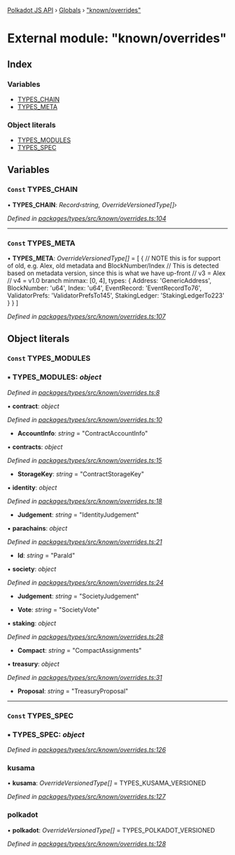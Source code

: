 [Polkadot JS API](../README.md) › [Globals](../globals.md) › ["known/overrides"](_known_overrides_.md)

# External module: "known/overrides"

## Index

### Variables

* [TYPES_CHAIN](_known_overrides_.md#const-types_chain)
* [TYPES_META](_known_overrides_.md#const-types_meta)

### Object literals

* [TYPES_MODULES](_known_overrides_.md#const-types_modules)
* [TYPES_SPEC](_known_overrides_.md#const-types_spec)

## Variables

### `Const` TYPES_CHAIN

• **TYPES_CHAIN**: *Record‹string, OverrideVersionedType[]›*

*Defined in [packages/types/src/known/overrides.ts:104](https://github.com/polkadot-js/api/blob/6be6b027c/packages/types/src/known/overrides.ts#L104)*

___

### `Const` TYPES_META

• **TYPES_META**: *OverrideVersionedType[]* = [
  {
    // NOTE this is for support of old, e.g. Alex, old metadata and BlockNumber/Index
    // This is detected based on metadata version, since this is what we have up-front
    //   v3 = Alex
    //   v4 = v1.0 branch
    minmax: [0, 4],
    types: {
      Address: 'GenericAddress',
      BlockNumber: 'u64',
      Index: 'u64',
      EventRecord: 'EventRecordTo76',
      ValidatorPrefs: 'ValidatorPrefsTo145',
      StakingLedger: 'StakingLedgerTo223'
    }
  }
]

*Defined in [packages/types/src/known/overrides.ts:107](https://github.com/polkadot-js/api/blob/6be6b027c/packages/types/src/known/overrides.ts#L107)*

## Object literals

### `Const` TYPES_MODULES

### ▪ **TYPES_MODULES**: *object*

*Defined in [packages/types/src/known/overrides.ts:8](https://github.com/polkadot-js/api/blob/6be6b027c/packages/types/src/known/overrides.ts#L8)*

▪ **contract**: *object*

*Defined in [packages/types/src/known/overrides.ts:10](https://github.com/polkadot-js/api/blob/6be6b027c/packages/types/src/known/overrides.ts#L10)*

* **AccountInfo**: *string* = "ContractAccountInfo"

▪ **contracts**: *object*

*Defined in [packages/types/src/known/overrides.ts:15](https://github.com/polkadot-js/api/blob/6be6b027c/packages/types/src/known/overrides.ts#L15)*

* **StorageKey**: *string* = "ContractStorageKey"

▪ **identity**: *object*

*Defined in [packages/types/src/known/overrides.ts:18](https://github.com/polkadot-js/api/blob/6be6b027c/packages/types/src/known/overrides.ts#L18)*

* **Judgement**: *string* = "IdentityJudgement"

▪ **parachains**: *object*

*Defined in [packages/types/src/known/overrides.ts:21](https://github.com/polkadot-js/api/blob/6be6b027c/packages/types/src/known/overrides.ts#L21)*

* **Id**: *string* = "ParaId"

▪ **society**: *object*

*Defined in [packages/types/src/known/overrides.ts:24](https://github.com/polkadot-js/api/blob/6be6b027c/packages/types/src/known/overrides.ts#L24)*

* **Judgement**: *string* = "SocietyJudgement"

* **Vote**: *string* = "SocietyVote"

▪ **staking**: *object*

*Defined in [packages/types/src/known/overrides.ts:28](https://github.com/polkadot-js/api/blob/6be6b027c/packages/types/src/known/overrides.ts#L28)*

* **Compact**: *string* = "CompactAssignments"

▪ **treasury**: *object*

*Defined in [packages/types/src/known/overrides.ts:31](https://github.com/polkadot-js/api/blob/6be6b027c/packages/types/src/known/overrides.ts#L31)*

* **Proposal**: *string* = "TreasuryProposal"

___

### `Const` TYPES_SPEC

### ▪ **TYPES_SPEC**: *object*

*Defined in [packages/types/src/known/overrides.ts:126](https://github.com/polkadot-js/api/blob/6be6b027c/packages/types/src/known/overrides.ts#L126)*

###  kusama

• **kusama**: *OverrideVersionedType[]* = TYPES_KUSAMA_VERSIONED

*Defined in [packages/types/src/known/overrides.ts:127](https://github.com/polkadot-js/api/blob/6be6b027c/packages/types/src/known/overrides.ts#L127)*

###  polkadot

• **polkadot**: *OverrideVersionedType[]* = TYPES_POLKADOT_VERSIONED

*Defined in [packages/types/src/known/overrides.ts:128](https://github.com/polkadot-js/api/blob/6be6b027c/packages/types/src/known/overrides.ts#L128)*
